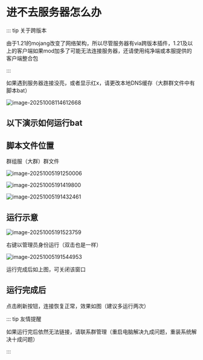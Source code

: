 # 进不去服务器怎么办

::: tip 关于跨版本

由于1.21的mojang改变了网络架构，所以尽管服务器有via跨版本插件，1.21及以上的客户端如果mod加多了可能无法连接服务器，还请使用纯净端或本服提供的客户端整合包

:::

如果遇到服务器连接没亮，或者显示红x，请更改本地DNS缓存（大群群文件中有脚本bat）

![image-20251008114612668](https://bu.dusays.com/2025/10/08/68e5de8b56826.webp)

## 以下演示如何运行bat

## 脚本文件位置

群组服（大群）群文件

![image-20251005191250006](https://bu.dusays.com/2025/10/05/68e252b990eff.webp)

![image-20251005191419800](https://bu.dusays.com/2025/10/05/68e2530c15b90.webp)

![image-20251005191432461](https://bu.dusays.com/2025/10/05/68e25318b5f8f.webp)

## 运行示意

![image-20251005191523759](https://bu.dusays.com/2025/10/05/68e2534c03856.webp)

右键以管理员身份运行（双击也是一样）

![image-20251005191544953](https://bu.dusays.com/2025/10/05/68e253613d761.webp)

运行完成后如上图，可关闭该窗口

## 运行完成后

点击刷新按钮，连接恢复正常，效果如图（建议多运行两次）



::: tip 友情提醒

如果运行完后依然无法链接，请联系群管理（重启电脑解决九成问题，重装系统解决十成问题）

:::